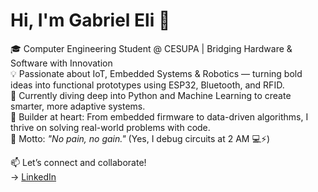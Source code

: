 # Hi, I'm Gabriel Eli 👋

🎓 Computer Engineering Student @ CESUPA | Bridging Hardware & Software with Innovation  
💡 Passionate about IoT, Embedded Systems & Robotics — turning bold ideas into functional prototypes using ESP32, Bluetooth, and RFID.  
🐍 Currently diving deep into Python and Machine Learning to create smarter, more adaptive systems.  
🔧 Builder at heart: From embedded firmware to data-driven algorithms, I thrive on solving real-world problems with code.  
🚀 Motto: _"No pain, no gain."_ (Yes, I debug circuits at 2 AM 💻⚡)

📫 Let’s connect and collaborate!  
→ [LinkedIn]((https://www.linkedin.com/in/gabriel-eli-de-almeida-dias-72a3b4302/))
